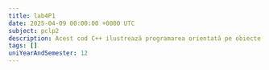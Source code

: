 ```yaml
---
title: lab4P1
date: 2025-04-09 00:00:00 +0000 UTC
subject: pclp2
description: Acest cod C++ ilustrează programarea orientată pe obiecte (OOP): definirea unei clase (`CCerc`), implementarea constructorilor (implicit, parametrizat, de copiere), a unui destructor și a metodelor specifice.
tags: []
uniYearAndSemester: 12
---
```


